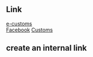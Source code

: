 ## Link

[e-customs][1]  
[Facebook][2]
[Customs][3]  
  
[1]: http://www.e-customs.co.th 
[2]: https://www.facebook.com/ECS.24hr/
[3]: http://www.customs.go.th

## create an internal link


<!--stackedit_data:
eyJoaXN0b3J5IjpbLTE3NDkxNDkyLDMxNTY4NjA5OF19
-->